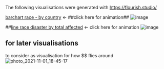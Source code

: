 The following visualisations were generated with https://flourish.studio/

 [barchart race - by country](https://www.youtube.com/watch?v=Mhj9Gcpn29s) <- ##click here for animation##
![image](https://user-images.githubusercontent.com/90077184/139712141-9da4af41-4454-4660-a972-fc8ba1811712.png)

##[line race disaster by total affected](https://www.youtube.com/watch?v=JmzNy1TWkfg) <- click here for animation
![image](https://user-images.githubusercontent.com/90077184/139711957-905ead86-7567-4822-b7fe-9236b1626332.png)


## for later visualisations 
to consider as visualisation for how $$ flies around
![photo_2021-11-01_18-45-17](https://user-images.githubusercontent.com/90077184/139659999-0b781a8d-30a4-47ae-b8ee-c8434c76057c.jpg)
